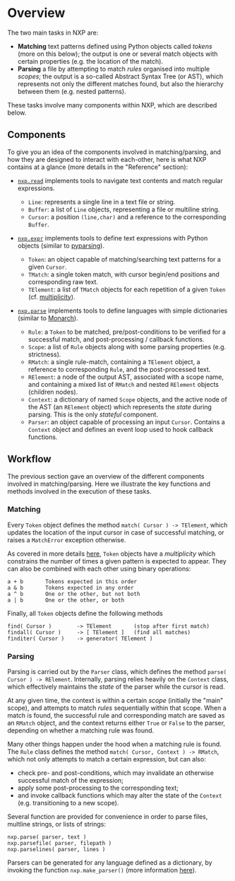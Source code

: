 
# Overview

The two main tasks in NXP are:

- **Matching** text patterns defined using Python objects called _tokens_ (more on this below); the output is one or several match objects with certain properties (e.g. the location of the match).
- **Parsing** a file by attempting to match _rules_ organised into multiple _scopes_; the output is a so-called Abstract Syntax Tree (or AST), which represents not only the different matches found, but also the hierarchy between them (e.g. nested patterns).

These tasks involve many components within NXP, which are described below.

## Components

To give you an idea of the components involved in matching/parsing, and how they are designed to interact with each-other, here is what NXP contains at a glance (more details in the "Reference" section):

- [`nxp.read`](https://github.com/jhadida/nxp/tree/master/src/nxp/read) implements tools to navigate text contents and match regular expressions.
    - `Line`: represents a single line in a text file or string.
    - `Buffer`: a list of `Line` objects, representing a file or multiline string.
    - `Cursor`: a position `(line,char)` and a reference to the corresponding `Buffer`.

- [`nxp.expr`](https://github.com/jhadida/nxp/tree/master/src/nxp/expr) implements tools to define text expressions with Python objects (similar to [pyparsing](https://github.com/pyparsing/pyparsing)).
    - `Token`: an object capable of matching/searching text patterns for a given `Cursor`.
    - `TMatch`: a single token match, with cursor begin/end positions and corresponding raw text.
    - `TElement`: a list of `TMatch` objects for each repetition of a given `Token` (cf. [multiplicity](expr/intro?id=multiplicity)).

- [`nxp.parse`](https://github.com/jhadida/nxp/tree/master/src/nxp/parse) implements tools to define languages with simple dictionaries (similar to [Monarch](https://microsoft.github.io/monaco-editor/monarch.html)).
    - `Rule`: a `Token` to be matched, pre/post-conditions to be verified for a successful match, and post-processing / callback functions.
    - `Scope`: a list of `Rule` objects along with some parsing properties (e.g. strictness).
    - `RMatch`: a single rule-match, containing a `TElement` object, a reference to corresponding `Rule`, and the post-processed text.
    - `RElement`: a node of the output AST, associated with a scope name, and containing a mixed list of `RMatch` and nested `RElement` objects (children nodes).
    - `Context`: a dictionary of named `Scope` objects, and the active node of the AST (an `RElement` object) which represents the _state_ during parsing. This is the only _stateful_ component.
    - `Parser`: an object capable of processing an input `Cursor`. Contains a `Context` object and defines an event loop used to hook callback functions.

## Workflow

The previous section gave an overview of the different components involved in matching/parsing. Here we illustrate the key functions and methods involved in the execution of these tasks.

### Matching

Every `Token` object defines the method `match( Cursor ) -> TElement`, which updates the location of the input cursor in case of successful matching, or raises a `MatchError` exception otherwise.

As covered in more details [here](expr/intro), `Token` objects have a _multiplicity_ which constrains the number of times a given pattern is expected to appear. 
They can also be combined with each other using binary operations:
```
a + b       Tokens expected in this order
a & b       Tokens expected in any order
a ^ b       One or the other, but not both
a | b       One or the other, or both
```

Finally, all `Token` objects define the following methods
```
find( Cursor )        -> TElement       (stop after first match)
findall( Cursor )     -> [ TElement ]   (find all matches)
finditer( Cursor )    -> generator( TElement )
```

### Parsing

Parsing is carried out by the `Parser` class, which defines the method `parse( Cursor ) -> RElement`. Internally, parsing relies heavily on the `Context` class, which effectively maintains the _state_ of the parser while the cursor is read. 

At any given time, the context is within a certain _scope_ (initially the "main" scope), and attempts to match _rules_ sequentially within that scope. 
When a match is found, the successful rule and corresponding match are saved as an `RMatch` object, and the context returns either `True` or `False` to the parser, depending on whether a matching rule was found.

Many other things happen under the hood when a matching rule is found. The `Rule` class defines the method `match( Cursor, Context ) -> RMatch`, which not only attempts to match a certain expression, but can also:
- check pre- and post-conditions, which may invalidate an otherwise successful match of the expression;
- apply some post-processing to the corresponding text;
- and invoke callback functions which may alter the state of the `Context` (e.g. transitioning to a new scope).

Several function are provided for convenience in order to parse files, multline strings, or lists of strings:
```
nxp.parse( parser, text )
nxp.parsefile( parser, filepath )
nxp.parselines( parser, lines )
```
Parsers can be generated for any language defined as a dictionary, by invoking the function `nxp.make_parser()` (more information [here](parse/intro)).

